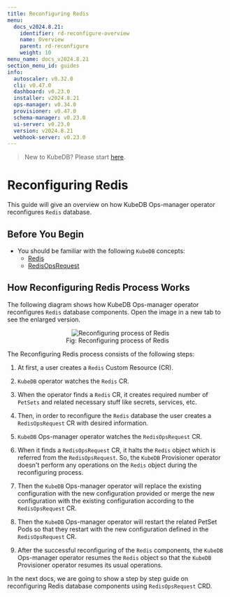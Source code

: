 ```yaml
---
title: Reconfiguring Redis
menu:
  docs_v2024.8.21:
    identifier: rd-reconfigure-overview
    name: Overview
    parent: rd-reconfigure
    weight: 10
menu_name: docs_v2024.8.21
section_menu_id: guides
info:
  autoscaler: v0.32.0
  cli: v0.47.0
  dashboard: v0.23.0
  installer: v2024.8.21
  ops-manager: v0.34.0
  provisioner: v0.47.0
  schema-manager: v0.23.0
  ui-server: v0.23.0
  version: v2024.8.21
  webhook-server: v0.23.0
---
```


> New to KubeDB? Please start [here](/docs/v2024.8.21/README).

# Reconfiguring Redis

This guide will give an overview on how KubeDB Ops-manager operator reconfigures `Redis` database.

## Before You Begin

- You should be familiar with the following `KubeDB` concepts:
  - [Redis](/docs/v2024.8.21/guides/redis/concepts/redis)
  - [RedisOpsRequest](/docs/v2024.8.21/guides/redis/concepts/redisopsrequest)

## How Reconfiguring Redis Process Works

The following diagram shows how KubeDB Ops-manager operator reconfigures `Redis` database components. Open the image in a new tab to see the enlarged version.

<figure align="center">
  <img alt="Reconfiguring process of Redis" src="/docs/v2024.8.21/images/day-2-operation/redis/rd-reconfigure.svg">
<figcaption align="center">Fig: Reconfiguring process of Redis</figcaption>
</figure>

The Reconfiguring Redis process consists of the following steps:

1. At first, a user creates a `Redis` Custom Resource (CR).

2. `KubeDB` operator watches the `Redis` CR.

3. When the operator finds a `Redis` CR, it creates required number of `PetSets` and related necessary stuff like secrets, services, etc.

4. Then, in order to reconfigure the `Redis` database the user creates a `RedisOpsRequest` CR with desired information.

5. `KubeDB` Ops-manager operator watches the `RedisOpsRequest` CR.

6. When it finds a `RedisOpsRequest` CR, it halts the `Redis` object which is referred from the `RedisOpsRequest`. So, the `KubeDB` Provisioner  operator doesn't perform any operations on the `Redis` object during the reconfiguring process.  

7. Then the `KubeDB` Ops-manager operator will replace the existing configuration with the new configuration provided or merge the new configuration with the existing configuration according to the `RedisOpsRequest` CR.

8. Then the `KubeDB` Ops-manager operator will restart the related PetSet Pods so that they restart with the new configuration defined in the `RedisOpsRequest` CR.

9. After the successful reconfiguring of the `Redis` components, the `KubeDB` Ops-manager operator resumes the `Redis` object so that the `KubeDB` Provisioner  operator resumes its usual operations.

In the next docs, we are going to show a step by step guide on reconfiguring Redis database components using `RedisOpsRequest` CRD.